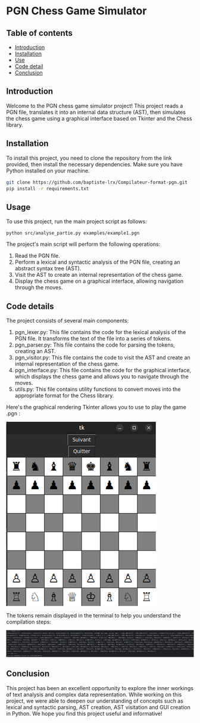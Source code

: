 # PGN Chess Game Simulator

## Table of contents

* [Introduction](#introduction)
* [Installation](#installation)
* [Use](#use)
* [Code detail](#code-detail)
* [Conclusion](#conclusion)

## Introduction

Welcome to the PGN chess game simulator project! This project reads a PGN file, translates it into an internal data structure (AST), then simulates the chess game using a graphical interface based on Tkinter and the Chess library. 

## Installation

To install this project, you need to clone the repository from the link provided, then install the necessary dependencies. Make sure you have Python installed on your machine.

```bash
git clone https://github.com/baptiste-lrx/Compilateur-format-pgn.git
pip install -r requirements.txt
```

## Usage

To use this project, run the main project script as follows:
```
python src/analyse_partie.py examples/example1.pgn
```

The project's main script will perform the following operations:

1. Read the PGN file.
2. Perform a lexical and syntactic analysis of the PGN file, creating an abstract syntax tree (AST).
3. Visit the AST to create an internal representation of the chess game.
4. Display the chess game on a graphical interface, allowing navigation through the moves.

## Code details

The project consists of several main components:

1. pgn_lexer.py: This file contains the code for the lexical analysis of the PGN file. It transforms the text of the file into a series of tokens.
2. pgn_parser.py: This file contains the code for parsing the tokens, creating an AST.
3. pgn_visitor.py: This file contains the code to visit the AST and create an internal representation of the chess game.
4. pgn_interface.py: This file contains the code for the graphical interface, which displays the chess game and allows you to navigate through the moves.
5. utils.py: This file contains utility functions to convert moves into the appropriate format for the Chess library.

Here's the graphical rendering Tkinter allows you to use to play the game .pgn :

![](../img/chessboard.png "Chessboard")

The tokens remain displayed in the terminal to help you understand the compilation steps:

![](../img/tokens.png "Chessboard")

## Conclusion

This project has been an excellent opportunity to explore the inner workings of text analysis and complex data representation. While working on this project, we were able to deepen our understanding of concepts such as lexical and syntactic parsing, AST creation, AST visitation and GUI creation in Python. We hope you find this project useful and informative!